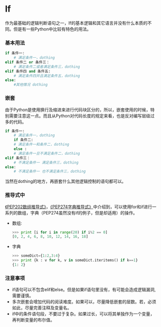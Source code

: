 If
===
作为最基础的逻辑判断语句之一，If的基本逻辑和其它语言并没有什么本质的不同。但是有一些Python中比较有特色的用法。

### 基本用法
```python
if 条件一:
    # 满足条件一，dothing
elif 条件二 or 条件三：
    # 满足条件二或者满足条件三，dothing
elif 条件四 and 条件五:
    # 满足条件四并且满足条件五，dothing
else:
    #其他情况 dothing
```


### 嵌套
由于Python是使用换行及缩进来进行代码块区分的，所以，嵌套使用的时候，特别需要注意这一点。而且从Python对代码长度的规定来看，也是反对编写层级过多的代码。
```python
if 条件一:
    # 满足条件一，dothing
    if 条件二:
    # 满足条件一和条件二，dothing
    else :
    # 满足条件一旦不满足条件二，dothing
elif 条件三：
    # 不满足条件一 满足条件三，dothing
else:
    # 不满足条件一 也不满足条件三，dothing
```

当然在dothing的地方，再嵌套什么其他逻辑控制的语句都可以。

### 推导式中
[《PEP202数组推导式》](https://www.python.org/dev/peps/pep-0202/)，[《PEP274字典推导式》](https://www.python.org/dev/peps/pep-0274/)中介绍到，可以使用for和if进行一系列的数组，字典（PEP274虽然没有if的例子，但是却适用）的操作。

* 数组:
    ```python
    >>> print [i for i in range(20) if i%2 == 0]
    [0, 2, 4, 6, 8, 10, 12, 14, 16, 18]
    ```
* 字典
    ```python
    >>> someDict={1:2,3:4}
    >>> print {k : v for k, v in someDict.iteritems() if k==1}
    {1: 2}
    ```
    
### 注意事项
* if语句可以不包含elif和else。但是如果if语句里没有，有可能会造成逻辑漏洞,需要谨慎。
* 多次嵌套会增加代码的阅读难度。如果可以，尽量降低嵌套的层数。若，必须如此，尽量完善注释及变量名。
* if中的条件语句段，不要过于复杂。如果过长，可以将其单独作为一个变量，再判断变量的布尔值。
